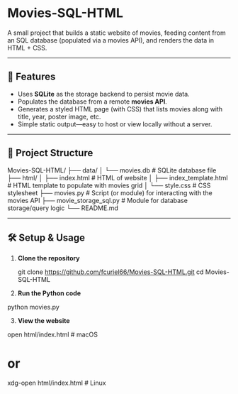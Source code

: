 # Movies-SQL-HTML

A small project that builds a static website of movies, feeding content from an SQL database (populated via a movies API), and renders the data in HTML + CSS.

---

## 🚀 Features

- Uses **SQLite** as the storage backend to persist movie data.  
- Populates the database from a remote **movies API**.  
- Generates a styled HTML page (with CSS) that lists movies along with title, year, poster image, etc.  
- Simple static output—easy to host or view locally without a server.

---

## 📁 Project Structure

Movies-SQL-HTML/
├── data/
│ └── movies.db # SQLite database file
├── html/
│ ├── index.html # HTML of website
│ ├── index_template.html # HTML template to populate with movies grid
│ └── style.css # CSS stylesheet
├── movies.py # Script (or module) for interacting with the movies API
├── movie_storage_sql.py # Module for database storage/query logic
└── README.md

---

## 🛠️ Setup & Usage

1. **Clone the repository**

   git clone https://github.com/fcuriel66/Movies-SQL-HTML.git
   cd Movies-SQL-HTML

2. **Run the Python code**

python movies.py

3. **View the website**

open html/index.html   # macOS
# or
xdg-open html/index.html   # Linux

